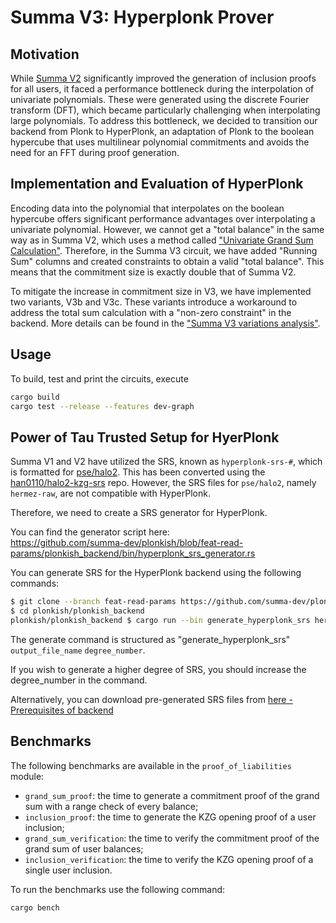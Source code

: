 # Summa V3: Hyperplonk Prover

## Motivation

While [Summa V2](https://github.com/summa-dev/summa-solvency/tree/v2) significantly improved the generation of inclusion proofs for all users, it faced a performance bottleneck during the interpolation of univariate polynomials. These were generated using the discrete Fourier transform (DFT), which became particularly challenging when interpolating large polynomials. To address this bottleneck, we decided to transition our backend from Plonk to HyperPlonk, an adaptation of Plonk to the boolean hypercube that uses multilinear polynomial commitments and avoids the need for an FFT during proof generation.

## Implementation and Evaluation of HyperPlonk

Encoding data into the polynomial that interpolates on the boolean hypercube offers significant performance advantages over interpolating a univariate polynomial. However, we cannot get a "total balance" in the same way as in Summa V2, which uses a method called ["Univariate Grand Sum Calculation"](https://github.com/summa-dev/summa-solvency/tree/v2/prover#univariate-grand-sum-calculation). Therefore, in the Summa V3 circuit, we have added "Running Sum" columns and created constraints to obtain a valid "total balance". This means that the commitment size is exactly double that of Summa V2.

To mitigate the increase in commitment size in V3, we have implemented two variants, V3b and V3c. These variants introduce a workaround to address the total sum calculation with a "non-zero constraint" in the backend. More details can be found in the ["Summa V3 variations analysis"](https://hackmd.io/hM7panOkTg6MZcqGCA5HDA).

## Usage

To build, test and print the circuits, execute

```bash
cargo build
cargo test --release --features dev-graph
```

## Power of Tau Trusted Setup for HyerPlonk

Summa V1 and V2 have utilized the SRS, known as `hyperplonk-srs-#`, which is formatted for [pse/halo2](https://github.com/privacy-scaling-explorations/halo2). This has been converted using the [han0110/halo2-kzg-srs](https://github.com/han0110/halo2-kzg-srs/) repo.
However, the SRS files for `pse/halo2`, namely `hermez-raw`, are not compatible with HyperPlonk.

Therefore, we need to create a SRS generator for HyperPlonk.

You can find the generator script here: <br>
https://github.com/summa-dev/plonkish/blob/feat-read-params/plonkish_backend/bin/hyperplonk_srs_generator.rs

You can generate SRS for the HyperPlonk backend using the following commands:

```bash
$ git clone --branch feat-read-params https://github.com/summa-dev/plonkish
$ cd plonkish/plonkish_backend
plonkish/plonkish_backend $ cargo run --bin generate_hyperplonk_srs hermez-hyperplonk- 17
```

The generate command is structured as "generate_hyperplonk_srs" `output_file_name` `degree_number`.

If you wish to generate a higher degree of SRS, you should increase the degree_number in the command.

Alternatively, you can download pre-generated SRS files from  [here - Prerequisites of backend](../backend/README.md#prerequisites)

## Benchmarks

The following benchmarks are available in the `proof_of_liabilities` module:

- `grand_sum_proof`: the time to generate a commitment proof of the grand sum with a range check of every balance;
- `inclusion_proof`: the time to generate the KZG opening proof of a user inclusion;
- `grand_sum_verification`: the time to verify the commitment proof of the grand sum of user balances;
- `inclusion_verification`: the time to verify the KZG opening proof of a single user inclusion.

To run the benchmarks use the following command:

```bash
cargo bench
```
